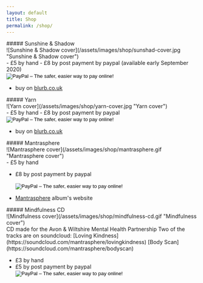 ```yaml
---
layout: default
title: Shop
permalink: /shop/
---
```


<div class="shop-item">
##### Sunshine & Shadow
<div class="graphic">
![Sunshine & Shadow cover](/assets/images/shop/sunshad-cover.jpg "Sunshine & Shadow cover")
</div>

<div class="info">
- &pound;5 by hand
- &pound;8 by post payment by paypal (available early September 2020)  
    <form action="https://www.paypal.com/cgi-bin/webscr" method="post" target="_top">
    <input type="hidden" name="cmd" value="_s-xclick">
    <input type="hidden" name="hosted_button_id" value="7QV7W7X7EL9RJ">
    <input type="image" src="https://www.paypalobjects.com/en_GB/i/btn/btn_buynow_SM.gif" border="0" name="submit" alt="PayPal – The safer, easier way to pay online!">
    </form>

- buy on [blurb.co.uk](https://www.blurb.co.uk/b/10258007-sunshine-and-shadow)
</div>
</div>


<div class="shop-item">
##### Yarn
<div class="graphic">
![Yarn cover](/assets/images/shop/yarn-cover.jpg "Yarn cover")  
</div>

<div class="info">
- &pound;5 by hand
- &pound;8 by post payment by paypal 
    <form action="https://www.paypal.com/cgi-bin/webscr" method="post" target="_top">
    <input type="hidden" name="cmd" value="_s-xclick">
    <input type="hidden" name="hosted_button_id" value="LXC8HCD5FJR5A">
    <input type="image" src="https://www.paypalobjects.com/en_GB/i/btn/btn_buynow_SM.gif" border="0" name="submit" alt="PayPal – The safer, easier way to pay online!">
    </form>

- buy on [blurb.co.uk](https://www.blurb.co.uk/b/10210368-yarn)
</div>
</div>


<div class="shop-item">
##### Mantrasphere
<div class="graphic">
![Mantrasphere cover](/assets/images/shop/mantrasphere.gif "Mantrasphere cover")  
</div>

<div class="info">
- &pound;5 by hand

- &pound;8 by post payment by paypal 
    <form action="https://www.paypal.com/cgi-bin/webscr" method="post" target="_top">
    <input type="hidden" name="cmd" value="_s-xclick">
    <input type="hidden" name="hosted_button_id" value="89NJ993PW445W">
    <input type="image" src="https://www.paypalobjects.com/en_GB/i/btn/btn_buynow_SM.gif" border="0" name="submit" alt="PayPal – The safer, easier way to pay online!">
    </form>

- [Mantrasphere](https://mantrasphere.co.uk) album's website  
</div>
</div>

<div class="shop-item">
##### Mindfulness CD
<div class="graphic">
![Mindfulness cover](/assets/images/shop/mindfulness-cd.gif "Mindfulness cover")  
</div>

<div class="info">
CD made for the Avon & Wiltshire Mental Health Partnership  
Two of the tracks are on soundcloud:  
[Loving Kindness](https://soundcloud.com/mantrasphere/lovingkindness)  
[Body Scan](https://soundcloud.com/mantrasphere/bodyscan)

- &pound;3 by hand  
- &pound;5 by post payment by paypal 
    <form action="https://www.paypal.com/cgi-bin/webscr" method="post" target="_top">
    <input type="hidden" name="cmd" value="_s-xclick">
    <input type="hidden" name="hosted_button_id" value="UGMP8AX2XG2SQ">
    <input type="image" src="https://www.paypalobjects.com/en_GB/i/btn/btn_buynow_SM.gif" border="0" name="submit" alt="PayPal – The safer, easier way to pay online!">
    </form>

</div>
</div>
